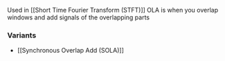 Used in [[Short Time Fourier Transform (STFT)]]
OLA is when you overlap windows and add signals of the overlapping parts
### Variants
- [[Synchronous Overlap Add (SOLA)]]
